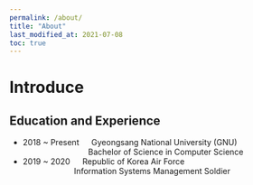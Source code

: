 ```yaml
---
permalink: /about/
title: "About"
last_modified_at: 2021-07-08
toc: true
---
```


# Introduce
## Education and Experience
- 2018 ~ Present &emsp; Gyeongsang National University (GNU)
<br> &ensp; &emsp; &emsp; &emsp; &emsp; &ensp; &ensp; &ensp; Bachelor of Science in Computer Science
- 2019 ~ 2020 &emsp; Republic of Korea Air Force
<br> &ensp; &ensp; &emsp; &emsp; &ensp; &ensp; &ensp; Information Systems Management Soldier

